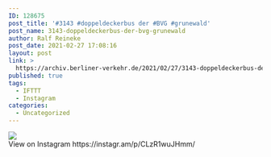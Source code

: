 ```yaml
---
ID: 128675
post_title: '#3143 #doppeldeckerbus der #BVG #grunewald'
post_name: 3143-doppeldeckerbus-der-bvg-grunewald
author: Ralf Reineke
post_date: 2021-02-27 17:08:16
layout: post
link: >
  https://archiv.berliner-verkehr.de/2021/02/27/3143-doppeldeckerbus-der-bvg-grunewald/
published: true
tags:
  - IFTTT
  - Instagram
categories:
  - Uncategorized
---
```

<div><img src='https://scontent-lga3-2.cdninstagram.com/v/t51.29350-15/154307832_882827082517092_4562148182084122223_n.jpg?_nc_cat=108&ccb=3&_nc_sid=8ae9d6&_nc_ohc=_7r-gZRcJMgAX_qi59Q&_nc_ht=scontent-lga3-2.cdninstagram.com&oh=6f865cba6c5f387f9c9f69a0d32ef249&oe=6060AEB5' style='max-width:600px;' /><br/><div>View on Instagram https://instagr.am/p/CLzR1wuJHmm/</div></div>